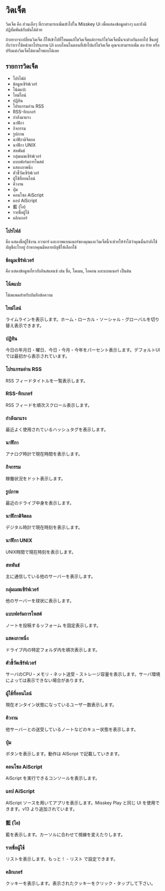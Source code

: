 # วิดเจ็ต

วิดเจ็ต คือ ส่วนเล็กๆ ที่เราสามารถเพิ่มเข้าไปใน Misskey Ui เพื่อแสดงข้อมูลต่างๆ และยังมีปฏิสัมพันธ์กับมันได้ด้วย

ถ้าอยากจะเปลี่ยนวิดเจ็ต ก็ให้เข้าไปที่โหมดแก้ไขวิดเจ็ตแต่การแก้ไขวิดเจ็ตนั้นจะต่างกันออกไป ขึ้นอยู่กับว่าเราใช้หน้าตาโปรแกรม Ui แบบไหนในตอนที่เข้าไปแก้ไขวิดเจ็ต คุณจะสามารถเพิ่ม ลบ ย้าย หรือปรับแต่งวิดเจ็ตได้ตามใจชอบได้เลย

## รายการวิดเจ็ต

- โปรไฟล์
- ข้อมูลเซิร์ฟเวอร์
- โน้ตแปะ
- ไทม์ไลน์
- ปฏิทิน
- โปรแกรมอ่าน RSS
- RSS-ทิกเกอร์
- กำลังมาแรง
- นาฬิกา
- กิจกรรม
- รูปภาพ
- นาฬิกาดิจิตอล
- นาฬิกา UNIX
- สหพันธ์
- กลุ่มเมฆเซิร์ฟเวอร์
- แบบฟอร์มการโพสต์
- แสดงภาพนิ่ง
- ตัวชี้วัดเซิร์ฟเวอร์
- ผู้ใช้ที่ออนไลน์
- คิวงาน
- ปุ่ม
- คอนโซล AiScript
- แอป AiScript
- 藍 (ไอ)
- รายชื่อผู้ใช้
- คลิกเกอร์

### โปรไฟล์

คือ แสดงชื่อผู้ใช้งาน อวาตาร์ และภาพแบนเนอร์ของคุณและวิดเจ็ตนี้จะช่วยให้จำได้ว่าคุณนั้นกำลังใช้บัญชีอะไรอยู่ ถ้าหากคุณมีหลายบัญชีให้เลือกใช้

### ข้อมูลเซิร์ฟเวอร์

คือ แสดงข้อมูลเกี่ยวกับอินสแตนซ์ เช่น ชื่อ, โดเมน, ไอคอน และแบนเนอร์ เป็นต้น

### โน้ตแปะ

โน้ตแพดสำหรับบันทึกข้อความ

### ไทม์ไลน์

ライムラインを表示します。ホーム・ローカル・ソーシャル・グローバルを切り替え表示できます。

### ปฏิทิน

今日の年月日・曜日、今日・今月・今年をパーセント表示します。デフォルトUIでは最初から表示されています。

### โปรแกรมอ่าน RSS

RSS フィードタイトルを一覧表示します。

### RSS-ทิกเกอร์

RSS フィードを順次スクロール表示します。

### กำลังมาแรง

最近よく使用されているハッシュタグを表示します。

### นาฬิกา

アナログ時計で現在時間を表示します。

### กิจกรรม

稼働状況をドット表示します。

### รูปภาพ

最近のドライブ中身を表示します。

### นาฬิกาดิจิตอล

デジタル時計で現在時刻を表示します。

### นาฬิกา UNIX

UNIX時間で現在時刻を表示します。

### สหพันธ์

主に通信している他のサーバーを表示します。

### กลุ่มเมฆเซิร์ฟเวอร์

他のサーバーを球状に表示します。

### แบบฟอร์มการโพสต์

ノートを投稿するッフォーム を固定表示します。

### แสดงภาพนิ่ง

ドライブ内の特定フォルダ内を順次表示します。

### ตัวชี้วัดเซิร์ฟเวอร์

サーバのCPU・メモリ・ネット送受・ストレージ容量を表示します。サーバ環境によっては表示できない場合があります。

### ผู้ใช้ที่ออนไลน์

現在オンタイン状態になっているユーザー数表示します。

### คิวงาน

他サーバーとの送受しているノートなどのキュー状態を表示します。

### ปุ่ม

ボタンを表示します。動作は AIScript で記載していきます。

### คอนโซล AiScript

AiScript を実行できるコンソールを表示します。

### แอป AiScript

AIScript ソースを用いてアプリを表示します。Misskey Play と同じ UI を使用できます。v13 より追加されています。

### 藍 (ไอ)

藍を表示します。カーソルに合わせて視線を変えたりします。

### รายชื่อผู้ใช้

リストを表示します。もっと！ - リスト で設定できます。

### คลิกเกอร์

クッキーを表示します。表示されたクッキーをクリック・タップして下さい。
